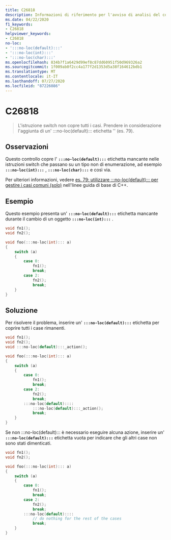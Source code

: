 ```yaml
---
title: C26818
description: Informazioni di riferimento per l'avviso di analisi del codice Microsoft C++ C26818 in Visual Studio.
ms.date: 04/22/2020
f1_keywords:
- C26818
helpviewer_keywords:
- C26818
no-loc:
- ':::no-loc(default):::'
- ':::no-loc(int):::'
- ':::no-loc(char):::'
ms.openlocfilehash: 834b7f1a6429d99ef8c87dd60951f50d969326a2
ms.sourcegitcommit: 1f009ab0f2cc4a177f2d1353d5a38f164612bdb1
ms.translationtype: MT
ms.contentlocale: it-IT
ms.lasthandoff: 07/27/2020
ms.locfileid: "87226086"
---
```

# <a name="c26818"></a>C26818

> L'istruzione switch non copre tutti i casi. Prendere in considerazione l'aggiunta di un' :::no-loc(default)::: etichetta '' (es. 79).

## <a name="remarks"></a>Osservazioni

Questo controllo copre l' **`:::no-loc(default):::`** etichetta mancante nelle istruzioni switch che passano su un tipo non di enumerazione, ad esempio **`:::no-loc(int):::`** , **`:::no-loc(char):::`** e così via.

Per ulteriori informazioni, vedere [es. 79: utilizzare :::no-loc(default)::: per gestire i casi comuni (solo)](https://github.com/isocpp/CppCoreGuidelines/blob/master/CppCoreGuidelines.md#es79-use-:::no-loc(default):::-to-handle-common-cases-only) nell'linee guida di base di C++.

## <a name="example"></a>Esempio

Questo esempio presenta un' **`:::no-loc(default):::`** etichetta mancante durante il cambio di un oggetto **`:::no-loc(int):::`** .

```cpp
void fn1();
void fn2();

void foo(:::no-loc(int)::: a)
{
    switch (a)
    {
        case 0:
            fn1();
            break;
        case 2:
            fn2();
            break;
    }
}
```

## <a name="solution"></a>Soluzione

Per risolvere il problema, inserire un' **`:::no-loc(default):::`** etichetta per coprire tutti i case rimanenti.

```cpp
void fn1();
void fn2();
void :::no-loc(default):::_action();

void foo(:::no-loc(int)::: a)
{
    switch (a)
    {
        case 0:
            fn1();
            break;
        case 2:
            fn2();
            break;
        :::no-loc(default)::::
            :::no-loc(default):::_action();
            break;
    }
}
```

Se non :::no-loc(default)::: è necessario eseguire alcuna azione, inserire un' **`:::no-loc(default):::`** etichetta vuota per indicare che gli altri case non sono stati dimenticati.

```cpp
void fn1();
void fn2();

void foo(:::no-loc(int)::: a)
{
    switch (a)
    {
        case 0:
            fn1();
            break;
        case 2:
            fn2();
            break;
        :::no-loc(default)::::
            // do nothing for the rest of the cases
            break;
    }
}
```
